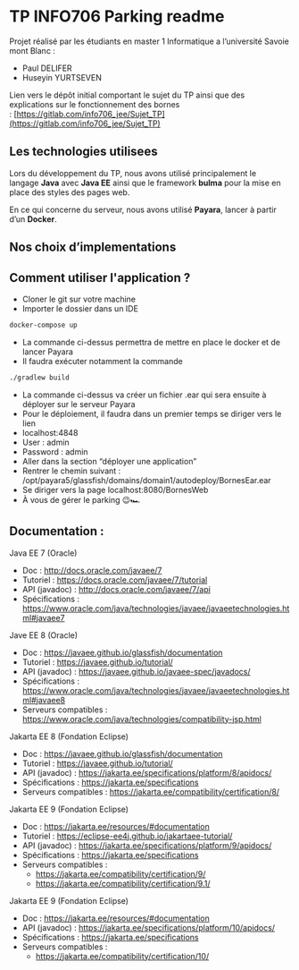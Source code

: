 # TP INFO706 Parking readme

Projet réalisé par les étudiants en master 1 Informatique a l’université Savoie mont Blanc :

- Paul DELIFER
- Huseyin YURTSEVEN

Lien vers le dépôt initial comportant le sujet du TP ainsi que des explications sur le fonctionnement des bornes : [https://gitlab.com/info706_jee/Sujet_TP](https://gitlab.com/info706_jee/Sujet_TP)

## Les technologies utilisees

Lors du développement du TP, nous avons utilisé principalement le langage **Java** avec **Java EE** ainsi que le framework **bulma** pour la mise en place des styles des pages web.

En ce qui concerne du serveur, nous avons utilisé **Payara**, lancer à partir d’un **Docker**.

## Nos choix d’implementations

## Comment utiliser l'application ?

- Cloner le git sur votre machine
- Importer le dossier dans un IDE

```bash
docker-compose up
```

- La commande ci-dessus permettra de mettre en place le docker et de lancer Payara
- Il faudra exécuter notamment la commande

```bash
./gradlew build
```

- La commande ci-dessus va créer un fichier .ear qui sera ensuite à déployer sur le serveur Payara
- Pour le déploiement, il faudra dans un premier temps se diriger vers le lien
- localhost:4848
- User : admin
- Password : admin
- Aller dans la section “déployer une application”
- Rentrer le chemin suivant : /opt/payara5/glassfish/domains/domain1/autodeploy/BornesEar.ear
- Se diriger vers la page localhost:8080/BornesWeb
- À vous de gérer le parking 😉🏎

## Documentation :

Java EE 7 (Oracle)

- Doc : http://docs.oracle.com/javaee/7
- Tutoriel : https://docs.oracle.com/javaee/7/tutorial
- API (javadoc) : http://docs.oracle.com/javaee/7/api
- Spécifications : https://www.oracle.com/java/technologies/javaee/javaeetechnologies.html#javaee7

Jave EE 8 (Oracle)

- Doc : https://javaee.github.io/glassfish/documentation
- Tutoriel : https://javaee.github.io/tutorial/
- API (javadoc) : https://javaee.github.io/javaee-spec/javadocs/
- Spécifications : https://www.oracle.com/java/technologies/javaee/javaeetechnologies.html#javaee8
- Serveurs compatibles : https://www.oracle.com/java/technologies/compatibility-jsp.html

Jakarta EE 8 (Fondation Eclipse)

- Doc : https://javaee.github.io/glassfish/documentation
- Tutoriel : https://javaee.github.io/tutorial/
- API (javadoc) : https://jakarta.ee/specifications/platform/8/apidocs/
- Spécifications : https://jakarta.ee/specifications
- Serveurs compatibles : https://jakarta.ee/compatibility/certification/8/

Jakarta EE 9 (Fondation Eclipse)

- Doc : https://jakarta.ee/resources/#documentation
- Tutoriel : https://eclipse-ee4j.github.io/jakartaee-tutorial/
- API (javadoc) : https://jakarta.ee/specifications/platform/9/apidocs/
- Spécifications : https://jakarta.ee/specifications
- Serveurs compatibles :
  - https://jakarta.ee/compatibility/certification/9/
  - https://jakarta.ee/compatibility/certification/9.1/

Jakarta EE 9 (Fondation Eclipse)

- Doc : https://jakarta.ee/resources/#documentation
- API (javadoc) : https://jakarta.ee/specifications/platform/10/apidocs/
- Spécifications : https://jakarta.ee/specifications
- Serveurs compatibles :
  - https://jakarta.ee/compatibility/certification/10/